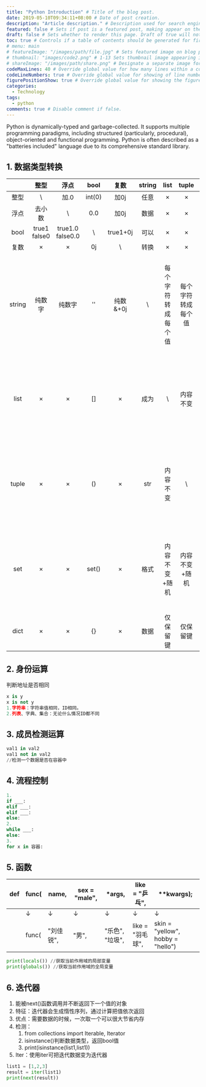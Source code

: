 ```yaml
---
title: "Python Introduction" # Title of the blog post.
date: 2019-05-10T09:34:11+08:00 # Date of post creation.
description: "Article description." # Description used for search engine.
featured: false # Sets if post is a featured post, making appear on the home page side bar.
draft: false # Sets whether to render this page. Draft of true will not be rendered.
toc: true # Controls if a table of contents should be generated for first-level links automatically.
# menu: main
# featureImage: "/images/path/file.jpg" # Sets featured image on blog post.
# thumbnail: "images/code2.png" # 1-13 Sets thumbnail image appearing inside card on homepage.
# shareImage: "/images/path/share.png" # Designate a separate image for social media sharing.
codeMaxLines: 40 # Override global value for how many lines within a code block before auto-collapsing.
codeLineNumbers: true # Override global value for showing of line numbers within code block.
figurePositionShow: true # Override global value for showing the figure label.
categories:
  - Technology
tags:
  - python
comments: true # Disable comment if false.
---
```

Python is dynamically-typed and garbage-collected. It supports multiple programming paradigms, including structured (particularly, procedural), object-oriented and functional programming. Python is often described as a "batteries included" language due to its comprehensive standard library. 
<!--more-->

## 1. 数据类型转换

|        |      整型       |        浮点         |  bool  |   复数   | string |        list        |       tuple        |           set           |        dict         |
| :----: | :-------------: | :-----------------: | :----: | :------: | :----: | :----------------: | :----------------: | :---------------------: | :-----------------: |
|  整型  |        \        |        加.0         | int(0) |   加0j   |  任意  |         ×          |         ×          |            ×            |          ×          |
|  浮点  |     去小数      |          \          |  0.0   |   加0j   |  数据  |         ×          |         ×          |            ×            |          ×          |
|  bool  | true1<br>false0 | true1.0<br>false0.0 |   \    | true1+0j |  可以  |         ×          |         ×          |            ×            |          ×          |
|  复数  |        ×        |          ×          |   0j   |    \     |  转换  |         ×          |         ×          |            ×            |          ×          |
| string |     纯数字      |       纯数字        |   ''   | 纯数&+0j |   \    | 每个字符转成每个值 | 每个字符转成每个值 | 每个字符转成每个值+去重 |          ×          |
|  list  |        ×        |          ×          |   []   |    ×     |  成为  |         \          |      内容不变      |        随机+去重        | 有2个数据的二级列表 |
| tuple  |        ×        |          ×          |   ()   |    ×     |  str   |      内容不变      |         \          |        随机+去重        | 有2个数据的二级列表 |
|  set   |        ×        |          ×          | set()  |    ×     |  格式  |   内容不变+随机    |   内容不变+随机    |            \            | 有2个数据的二级列表 |
|  dict  |        ×        |          ×          |   {}   |    ×     |  数据  |      仅保留键      |      仅保留键      |        仅保留键         |          \          |

## 2. 身份运算

判断地址是否相同

```python
x is y
x is not y
1.字符串：字符串值相同，ID相同。
2.列表、字典、集合：无论什么情况ID都不同
```

## 3. 成员检测运算

```python
val1 in val2 
val1 not in val2 
//检测一个数据是否在容器中
```

## 4. 流程控制

```python
1.
if ___:
elif ___:
elif ___:
else:
2.
while ___:
else:
3.
for x in 容器:
```

## 5. 函数

| def  | func( | name,     | sex = "male", | *args,          | like = "乒乓",   | **kwargs);                        |
| ---- | ----- | --------- | ------------- | --------------- | ---------------- | --------------------------------- |
|      | ↓     | ↓         | ↓             | ↓               | ↓                | ↓                                 |
|      | func( | "刘佳锐", | "男",         | "乐色", "垃圾", | like = "羽毛球", | skin = "yellow", hobby = "hello") |

```python
print(locals()) //获取当前作用域的局部变量
print(globals()) //获取当前作用域的全局变量
```

## 6. 迭代器

1. 能被next()函数调用并不断返回下一个值的对象
2. 特征：迭代器会生成惰性序列，通过计算把值依次返回
3. 优点：需要数据的时候，一次取一个可以很大节省内存
4. 检测：
   1. from collections import Iterable, Iterator
   2. isinstance()判断数据类型，返回bool值
   3. print(isinstance(list1,list1))
5. Iter：使用iter可把迭代数据变为迭代器

```python
list1 = [1,2,3]
result = iter(list1)
print(next(result))
```

